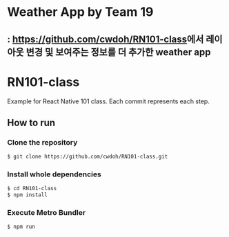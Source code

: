 Weather App by Team 19
=
: <https://github.com/cwdoh/RN101-class>에서 레이아웃 변경 및 보여주는 정보를 더 추가한 weather app
-


# RN101-class

Example for React Native 101 class. Each commit represents each step.

## How to run

### Clone the repository

```bash
$ git clone https://github.com/cwdoh/RN101-class.git
```

### Install whole dependencies

```bash
$ cd RN101-class
$ npm install
```

### Execute Metro Bundler

```bash
$ npm run
```

